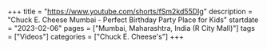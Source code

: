 +++
title = "https://www.youtube.com/shorts/fSm2kd55DIg"
description = "Chuck E. Cheese Mumbai - Perfect Birthday Party Place for Kids"
startdate = "2023-02-06"
pages = ["Mumbai, Maharashtra, India (R City Mall)"]
tags = ["Videos"]
categories = ["Chuck E. Cheese's"]
+++
